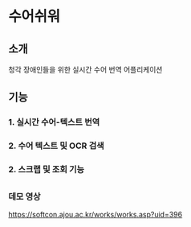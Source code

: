 
수어쉬워
===========================


  ## 소개
청각 장애인들을 위한 실시간 수어 번역 어플리케이션

  ## 기능

### 1. 실시간 수어-텍스트 번역
### 2. 수어 텍스트 및 OCR 검색
### 2. 스크랩 및 조회 기능

##
### 데모 영상
https://softcon.ajou.ac.kr/works/works.asp?uid=396
